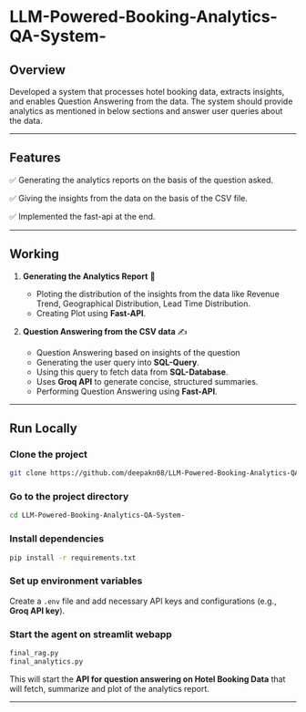 # LLM-Powered-Booking-Analytics-QA-System-

## Overview  
Developed a system that processes hotel booking data, extracts insights, and enables Question Answering from the data. The system should provide analytics as mentioned in below sections and answer user queries about the data.

---

## Features  

   ✅ Generating the analytics reports on the basis of the question asked.
   
   ✅ Giving the insights from the data on the basis of the CSV file. 
   
   ✅ Implemented the fast-api at the end.
   
---
## Working 
1. **Generating the Analytics Report** 📰
   - Ploting the distribution of the insights from the data like Revenue Trend, Geographical Distribution, Lead Time Distribution.
   - Creating Plot using **Fast-API**. 

3. **Question Answering from the CSV data** ✍️  
   - Question Answering based on insights of the question
   - Generating the user query into **SQL-Query**.
   - Using this query to fetch data from **SQL-Database**.
   - Uses **Groq API** to generate concise, structured summaries.  
   - Performing Question Answering using **Fast-API**.  
---

## Run Locally  
### Clone the project  
```bash
git clone https://github.com/deepakn08/LLM-Powered-Booking-Analytics-QA-System-
```  

### Go to the project directory  
```bash
cd LLM-Powered-Booking-Analytics-QA-System-
```  

### Install dependencies  
```bash
pip install -r requirements.txt
```  

### Set up environment variables  
Create a `.env` file and add necessary API keys and configurations (e.g., **Groq API key**).  

### Start the agent on streamlit webapp
```bash
final_rag.py
final_analytics.py
```  
This will start the **API for question answering on Hotel Booking Data** that will fetch, summarize and plot of the analytics report.

---
